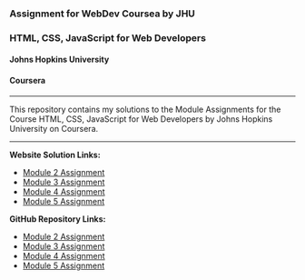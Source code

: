 ### Assignment for WebDev Coursea by JHU

### HTML, CSS, JavaScript for Web Developers
#### Johns Hopkins University
#### Coursera

---
This repository contains my solutions to the Module Assignments for the Course HTML, CSS, JavaScript for Web Developers by Johns Hopkins University on Coursera. 

---

**Website Solution Links:**
- [Module 2 Assignment](https://coursera-ck.github.io/webdev-jhu/Module%202/index.html)
- [Module 3 Assignment](https://coursera-ck.github.io/webdev-jhu/Module%203/index.html)
- [Module 4 Assignment](https://coursera-ck.github.io/webdev-jhu/Module%204/index.html)
- [Module 5 Assignment](https://coursera-ck.github.io/webdev-jhu/Module%205/index.html)
‎ 

**GitHub Repository Links:**
- [Module 2 Assignment](https://github.com/coursera-ck/webdev-jhu/tree/main/Module%202)
- [Module 3 Assignment](https://github.com/coursera-ck/webdev-jhu/tree/main/Module%203)
- [Module 4 Assignment](https://github.com/coursera-ck/webdev-jhu/tree/main/Module%204)
- [Module 5 Assignment](https://github.com/coursera-ck/webdev-jhu/tree/main/Module%205)
